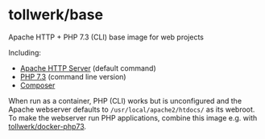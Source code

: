 # tollwerk/base
Apache HTTP + PHP 7.3 (CLI) base image for web projects

Including:

* [Apache HTTP Server](https://httpd.apache.org) (default command)
* [PHP 7.3](https://www.php.net) (command line version)
* [Composer](https://getcomposer.org)

When run as a container, PHP (CLI) works but is unconfigured and the Apache webserver defaults to `/usr/local/apache2/htdocs/` as its webroot. To make the webserver run PHP applications, combine this image e.g. with [tollwerk/docker-php73](https://github.com/tollwerk/docker-php73).

